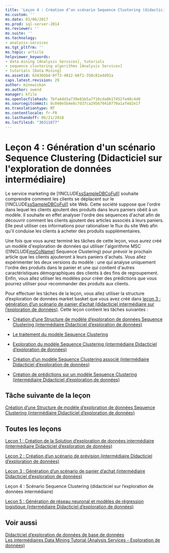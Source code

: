 ```yaml
---
title: 'Leçon 4 : Création d’un scénario Sequence Clustering (didacticiel sur l’exploration des données intermédiaires) | Documents Microsoft'
ms.custom: ''
ms.date: 03/06/2017
ms.prod: sql-server-2014
ms.reviewer: ''
ms.suite: ''
ms.technology:
- analysis-services
ms.tgt_pltfrm: ''
ms.topic: article
helpviewer_keywords:
- data mining [Analysis Services], tutorials
- sequence clustering algorithms [Analysis Services]
- tutorials [Data Mining]
ms.assetid: 63436bbd-0f73-4012-b6f1-358c81e4d92a
caps.latest.revision: 29
author: minewiskan
ms.author: owend
manager: kfile
ms.openlocfilehash: 7bfa4dd3a739e81b5a7f10cda0b17452fe48c4d0
ms.sourcegitcommit: 8c040e5b4e8c7d37ca295679410770a1af4d2e1f
ms.translationtype: MT
ms.contentlocale: fr-FR
ms.lasthandoff: 06/21/2018
ms.locfileid: "36311877"
---
```

# <a name="lesson-4-building-a-sequence-clustering-scenario-intermediate-data-mining-tutorial"></a>Leçon 4 : Génération d'un scénario Sequence Clustering (Didacticiel sur l'exploration de données intermédiaire)
  Le service marketing de [!INCLUDE[ssSampleDBCoFull](../includes/sssampledbcofull-md.md)] souhaite comprendre comment les clients se déplacent sur le [!INCLUDE[ssSampleDBCoFull](../includes/sssampledbcofull-md.md)] site Web. Cette société suppose que l'ordre dans lequel les clients ajoutent des produits dans leurs paniers obéit à un modèle. Il souhaite en effet analyser l'ordre des séquences d'achat afin de découvrir comment les clients ajoutent des articles associés à leurs paniers. Elle peut utiliser ces informations pour rationaliser le flux du site Web afin qu'il conduise les clients à acheter des produits supplémentaires.  
  
 Une fois que vous aurez terminé les tâches de cette leçon, vous aurez créé un modèle d'exploration de données qui utiliser l'algorithme MSC ([!INCLUDE[msCoName](../includes/msconame-md.md)] Sequence Clustering) pour prévoir le prochain article que les clients ajouteront à leurs paniers d'achats. Vous allez expérimenter les deux versions du modèle : une qui analyse uniquement l'ordre des produits dans le panier et une qui contient d'autres caractéristiques démographiques des clients à des fins de regroupement. Enfin, vous allez utiliser les modèles pour créer des prédictions que vous pourrez utiliser pour recommander des produits aux clients.  
  
 Pour effectuer les tâches de la leçon, vous allez utiliser la structure d’exploration de données market basket que vous avez créé dans [leçon 3 : génération d’un scénario de panier d’achat &#40;didacticiel intermédiaire sur l’exploration de données&#41;](../../2014/tutorials/lesson-3-building-a-market-basket-scenario-intermediate-data-mining-tutorial.md). Cette leçon contient les tâches suivantes :  
  
-   [Création d’une Structure de modèle d’exploration de données Sequence Clustering &#40;intermédiaire Didacticiel d’exploration de données&#41;](../../2014/tutorials/create-sequence-clustering-mining-model-intermediate-data-mining.md)  
  
-   [Le traitement du modèle Sequence Clustering](../../2014/tutorials/processing-the-sequence-clustering-model.md)  
  
-   [Exploration du modèle Sequence Clustering &#40;intermédiaire Didacticiel d’exploration de données&#41;](../../2014/tutorials/exploring-the-sequence-clustering-model-intermediate-data-mining-tutorial.md)  
  
-   [Création d’un modèle Sequence Clustering associé &#40;intermédiaire Didacticiel d’exploration de données&#41;](../../2014/tutorials/creating-a-related-sequence-clustering-model-intermediate-data-mining-tutorial.md)  
  
-   [Création de prédictions sur un modèle Sequence Clustering &#40;intermédiaire Didacticiel d’exploration de données&#41;](../../2014/tutorials/create-predictions-on-model-intermediate-data-mining-tutorial.md)  
  
## <a name="next-task-in-lesson"></a>Tâche suivante de la leçon  
 [Création d’une Structure de modèle d’exploration de données Sequence Clustering &#40;intermédiaire Didacticiel d’exploration de données&#41;](../../2014/tutorials/create-sequence-clustering-mining-model-intermediate-data-mining.md)  
  
## <a name="all-lessons"></a>Toutes les leçons  
 [Leçon 1 : Création de la Solution d’exploration de données intermédiaire &#40;intermédiaire Didacticiel d’exploration de données&#41;](../../2014/tutorials/lesson-1-create-solution-intermediate-data-mining-tutorial.md)  
  
 [Leçon 2 : Création d’un scénario de prévision &#40;intermédiaire Didacticiel d’exploration de données&#41;](../../2014/tutorials/lesson-2-building-a-forecasting-scenario-intermediate-data-mining-tutorial.md)  
  
 [Leçon 3 : Génération d’un scénario de panier d’achat &#40;intermédiaire Didacticiel d’exploration de données&#41;](../../2014/tutorials/lesson-3-building-a-market-basket-scenario-intermediate-data-mining-tutorial.md)  
  
 Leçon 4 : Scénario Sequence Clustering (didacticiel sur l’exploration de données intermédiaire)  
  
 [Leçon 5 : Génération de réseau neuronal et modèles de régression logistique &#40;intermédiaire Didacticiel d’exploration de données&#41;](../../2014/tutorials/lesson-5-build-models-intermediate-data-mining-tutorial.md)  
  
## <a name="see-also"></a>Voir aussi  
 [Didacticiel d’exploration de données de base de données](../../2014/tutorials/basic-data-mining-tutorial.md)   
 [Les intermédiaires Data Mining Tutorial &#40;Analysis Services - Exploration de données&#41;](../../2014/tutorials/intermediate-data-mining-tutorial-analysis-services-data-mining.md)  
  
  